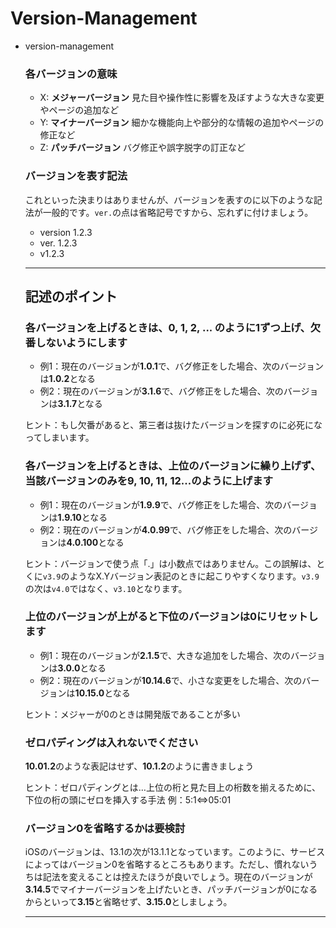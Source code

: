 # Version-Management

- version-management
    
    ### **各バージョンの意味**
    
    - X: **メジャーバージョン** 見た目や操作性に影響を及ぼすような大きな変更やページの追加など
    - Y: **マイナーバージョン** 細かな機能向上や部分的な情報の追加やページの修正など
    - Z: **パッチバージョン** バグ修正や誤字脱字の訂正など
    
    ### **バージョンを表す記法**
    
    これといった決まりはありませんが、バージョンを表すのに以下のような記法が一般的です。`ver.`の点は省略記号ですから、忘れずに付けましょう。
    
    - version 1.2.3
    - ver. 1.2.3
    - v1.2.3
    
    ---
    
    ## **記述のポイント**
    
    ### **各バージョンを上げるときは、0, 1, 2, ... のように1ずつ上げ、欠番しないようにします**
    
    - 例1：現在のバージョンが**1.0.1**で、バグ修正をした場合、次のバージョンは**1.0.2**となる
    - 例2：現在のバージョンが**3.1.6**で、バグ修正をした場合、次のバージョンは**3.1.7**となる
    
    ヒント：もし欠番があると、第三者は抜けたバージョンを探すのに必死になってしまいます。
    
    ### **各バージョンを上げるときは、上位のバージョンに繰り上げず、当該バージョンのみを9, 10, 11, 12...のように上げます**
    
    - 例1：現在のバージョンが**1.9.9**で、バグ修正をした場合、次のバージョンは**1.9.10**となる
    - 例2：現在のバージョンが**4.0.99**で、バグ修正をした場合、次のバージョンは**4.0.100**となる
    
    ヒント：バージョンで使う点「.」は小数点ではありません。この誤解は、とくに`v3.9`のようなX.Yバージョン表記のときに起こりやすくなります。`v3.9`の次は`v4.0`ではなく、`v3.10`となります。
    
    ### **上位のバージョンが上がると下位のバージョンは0にリセットします**
    
    - 例1：現在のバージョンが**2.1.5**で、大きな追加をした場合、次のバージョンは**3.0.0**となる
    - 例2：現在のバージョンが**10.14.6**で、小さな変更をした場合、次のバージョンは**10.15.0**となる
    
    ヒント：メジャーが0のときは開発版であることが多い
    
    ### **ゼロパディングは入れないでください**
    
    **10.01.2**のような表記はせず、**10.1.2**のように書きましょう
    
    ヒント：ゼロパディングとは…上位の桁と見た目上の桁数を揃えるために、下位の桁の頭にゼロを挿入する手法 例：5:1⇔05:01
    
    ### **バージョン0を省略するかは要検討**
    
    iOSのバージョンは、13.1の次が13.1.1となっています。このように、サービスによってはバージョン0を省略するところもあります。ただし、慣れないうちは記法を変えることは控えたほうが良いでしょう。現在のバージョンが**3.14.5**でマイナーバージョンを上げたいとき、パッチバージョンが0になるからといって**3.15**と省略せず、**3.15.0**としましょう。
    
    ---